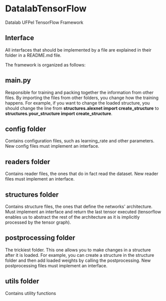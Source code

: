 # DatalabTensorFlow
Datalab UFPel TensorFlow Framework

## Interface
All interfaces that should be implemented by a file are explained in their folder in a README.md file.

The framework is organized as follows:
## main.py
Responsible for training and packing together the information from other files.
By importing the files from other folders, you change how the training happens. For example, if you want to change the loaded structure, you should change the line from **structures.alexnet import create_structure** to **structures.your_structure import create_structure**.

## config folder
Contains configuration files, such as learning_rate and other parameters. New config files must implement an interface.

## readers folder
Contains reader files, the ones that do in fact read the dataset. New reader files must implement an interface.

## structures folder
Contains structure files, the ones that define the networks' architecture. Must implement an interface and return the last tensor executed (tensorflow enables us to abstract the rest of the architecture as it is implicitly processed by the tensor graph).

## postprocessing folder
The trickiest folder. This one allows you to make changes in a structure after it is loaded. For example, you can create a structure in the structure folder and then add loaded weights by calling the postprocessing. New postprocessing files must implement an interface.

## utils folder
Contains utility functions
